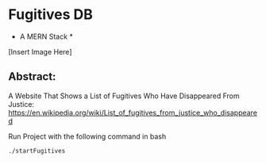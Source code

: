 # Fugitives DB 
* A MERN Stack *

[Insert Image Here]

## Abstract: ##
A Website That Shows a List of Fugitives Who Have Disappeared From Justice:
https://en.wikipedia.org/wiki/List_of_fugitives_from_justice_who_disappeared

Run Project with the following command in bash
```
./startFugitives 
```
